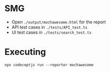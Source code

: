 # SMG

- Open `./output/mochawesome.html` for the report
- API test cases in `./tests/API_test.ts`
- UI test cases in `./tests/search_test.ts`

# Executing
`npx codeceptjs run --reporter mochawesome`
